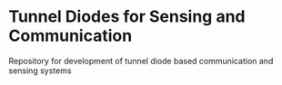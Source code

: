 # Tunnel Diodes for Sensing and Communication
Repository for development of tunnel diode based communication and sensing systems
